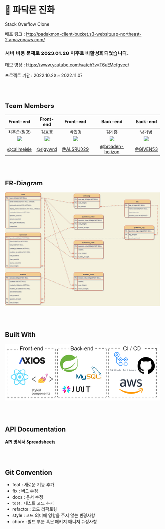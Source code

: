 #  👼 파닥몬 진화
Stack Overflow Clone

배포 링크 : <http://padakmon-client-bucket.s3-website.ap-northeast-2.amazonaws.com/>

### 서버 비용 문제로 2023.01.28 이후로 비활성화되었습니다.

데모 영상 : <https://www.youtube.com/watch?v=T6uEMcfgvec/>

프로젝트 기간 : 2022.10.20 ~ 2022.11.07

<br><br>

## Team Members
|Front-end|Front-end|Front-end|Back-end|Back-end|
|:--:|:--:|:--:|:--:|:--:|
|최주은(팀장)|김효중|박민경|김기홍|남기범|
|<img src="https://avatars.githubusercontent.com/u/45119238?v=4" width=150>|<img src="https://avatars.githubusercontent.com/u/89366562?v=4" width=150>|<img src="https://avatars.githubusercontent.com/u/107922059?v=4" width=150>|<img src="https://avatars.githubusercontent.com/u/99868638?v=4" width=150>|<img src="https://avatars.githubusercontent.com/u/101033262?v=4t" width=150>|
|[@callmejeje](https://github.com/callmejeje)|[@rlgywnd](https://github.com/rlgywnd)|[@ALSRUD29](https://github.com/ALSRUD29)|[@broaden-horizon](https://github.com/broaden-horizon)|[@GIVEN53](https://github.com/GIVEN53)|

<br><br>

## ER-Diagram
<p align="center"><img src="server/StackOverflow_ERD.png" width=800></p>

<br><br>

## Built With
<p align="center"><img src="built-with.png"></p>
<br><br>

## API Documentation
__[API 명세서 Spreadsheets](https://docs.google.com/spreadsheets/d/1-iXshYqORqqHqV7H4DwgY6rGc-bIFUwD56sRcG_qjQo/edit?usp=sharing)__

<br><br>

## Git Convention

- feat : 새로운 기능 추가
- fix : 버그 수정
- docs : 문서 수정
- test : 테스트 코드 추가
- refactor : 코드 리팩토링
- style : 코드 의미에 영향을 주지 않는 변경사항
- chore : 빌드 부분 혹은 패키지 매니저 수정사항
